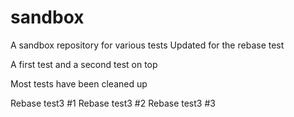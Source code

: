 # sandbox

A sandbox repository for various tests
Updated for the rebase test

A first test
and a second test on top

Most tests have been cleaned up

Rebase test3 #1
Rebase test3 #2
Rebase test3 #3
